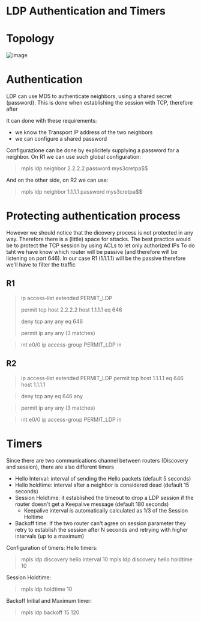 # LDP Authentication and Timers

# Topology
![image](https://user-images.githubusercontent.com/17289045/147111445-19a407aa-bb60-4960-9943-0850e4a6729a.png)


# Authentication

LDP can use MD5 to authenticate neighbors, using a shared secret (password).
This is done when establishing the session with TCP, therefore after 

It can done with these requirements:
- we know the Transport IP address of the two neighbors
- we can configure a shared password

Configurazione can be done by explicitely supplying a password for a neighbor.
On R1 we can use such global configuration:

> mpls ldp neighbor 2.2.2.2 password mys3cretpa$$

And on the other side, on R2 we can use:

> mpls ldp neighbor 1.1.1.1 password mys3cretpa$$

# Protecting authentication process

However we should notice that the dicovery process is not protected in any way.
Therefore there is a (little) space for attacks.
The best practice would be to protect the TCP session by using ACLs to let only authorized IPs
To do taht we have know which router will be passive (and therefore will be listening on port 646).
In our case R1 (1.1.1.1) will be the passive therefore we'll have to filter the traffic 


## R1
> ip access-list extended PERMIT_LDP
>
>  permit tcp host 2.2.2.2 host 1.1.1.1 eq 646
>
>  deny tcp any any eq 646
>
>  permit ip any any (3 matches)

> int e0/0
> ip access-group PERMIT_LDP in

## R2
> ip access-list extended PERMIT_LDP
>  permit tcp host 1.1.1.1 eq 646 host 1.1.1.1

>  deny tcp any eq 646 any


>  permit ip any any (3 matches)

> int e0/0
> ip access-group PERMIT_LDP in


# Timers
Since there are two communications channel between routers (Discovery and session), there are also different timers

- Hello Interval: interval of sending the Hello packets  (default 5 seconds)
- Hello holdtime: interval after a neighbor is considered dead (default 15 seconds)
- Session Holdtime: it established the timeout to drop a LDP session if the router doesn't get a Keepalive message (default 180 seconds)
  - Keepalive interval is automatically calculated as 1/3 of the Session Holtime
- Backoff time: If the two router can't agree on session parameter they retry to establish the session after N seconds and retrying with higher intervals (up to a maximum)

Configuration of timers:
Hello timers:
> mpls ldp discovery hello interval 10
> mpls ldp discovery hello holdtime 10

Session Holdtime:
> mpls ldp holdtime 10

Backoff Initial and Maximum timer:
> mpls ldp backoff 15 120
